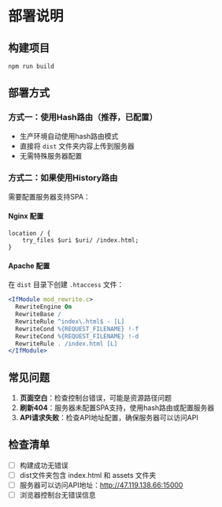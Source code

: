 # 部署说明

## 构建项目

```bash
npm run build
```

## 部署方式

### 方式一：使用Hash路由（推荐，已配置）
- 生产环境自动使用hash路由模式
- 直接将 `dist` 文件夹内容上传到服务器
- 无需特殊服务器配置

### 方式二：如果使用History路由
需要配置服务器支持SPA：

#### Nginx 配置
```nginx
location / {
    try_files $uri $uri/ /index.html;
}
```

#### Apache 配置
在 `dist` 目录下创建 `.htaccess` 文件：
```apache
<IfModule mod_rewrite.c>
  RewriteEngine On
  RewriteBase /
  RewriteRule ^index\.html$ - [L]
  RewriteCond %{REQUEST_FILENAME} !-f
  RewriteCond %{REQUEST_FILENAME} !-d
  RewriteRule . /index.html [L]
</IfModule>
```

## 常见问题

1. **页面空白**：检查控制台错误，可能是资源路径问题
2. **刷新404**：服务器未配置SPA支持，使用hash路由或配置服务器
3. **API请求失败**：检查API地址配置，确保服务器可以访问API

## 检查清单

- [ ] 构建成功无错误
- [ ] dist文件夹包含 index.html 和 assets 文件夹
- [ ] 服务器可以访问API地址：http://47.119.138.66:15000
- [ ] 浏览器控制台无错误信息 